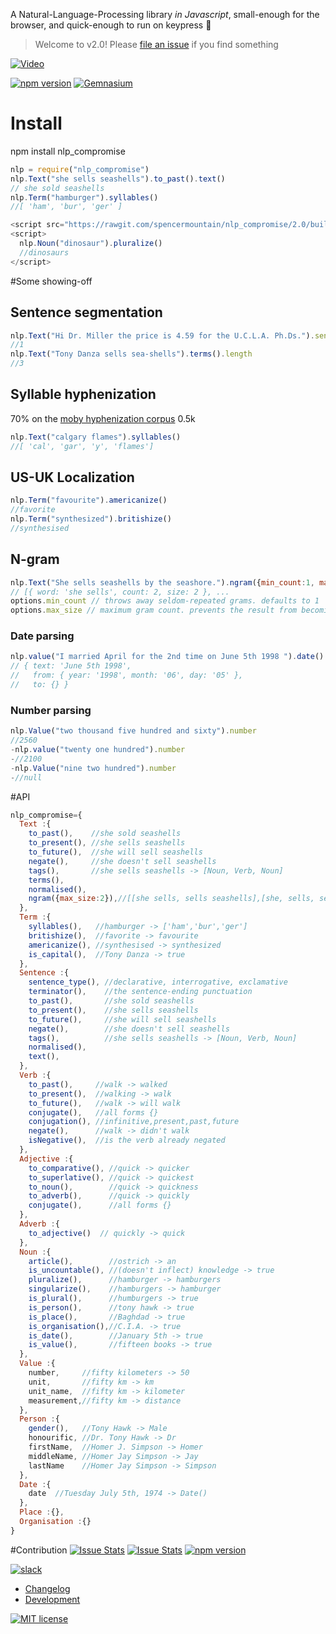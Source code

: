 
A Natural-Language-Processing library *in Javascript*, small-enough for the browser, and quick-enough to run on keypress :two_men_holding_hands:

> Welcome to v2.0!
> Please [file an issue](https://github.com/spencermountain/nlp_compromise/issues/new) if you find something

[![Video](http://i.vimeocdn.com/video/493948602_320.jpg)](https://vimeo.com/109880250)

[![npm version](https://badge.fury.io/js/nlp_compromise.svg)](https://www.npmjs.com/package/nlp_compromise)
[![Gemnasium](https://img.shields.io/spencermountain/nlp_compromise/he.svg)]()

# Install
npm install nlp_compromise
```javascript
nlp = require("nlp_compromise")
nlp.Text("she sells seashells").to_past().text()
// she sold seashells
nlp.Term("hamburger").syllables()
//[ 'ham', 'bur', 'ger' ]
```

```javascript
<script src="https://rawgit.com/spencermountain/nlp_compromise/2.0/builds/nlp_compromise.es5.js"> </script>
<script>
  nlp.Noun("dinosaur").pluralize()
  //dinosaurs
</script>
```

#Some showing-off
## Sentence segmentation
```javascript
nlp.Text("Hi Dr. Miller the price is 4.59 for the U.C.L.A. Ph.Ds.").sentences.length
//1
nlp.Text("Tony Danza sells sea-shells").terms().length
//3
```

## Syllable hyphenization
70% on the [moby hyphenization corpus](http://www.gutenberg.org/dirs/etext02/mhyph10.zip)  0.5k
```javascript
nlp.Text("calgary flames").syllables()
//[ 'cal', 'gar', 'y', 'flames']
```

## US-UK Localization
```javascript
nlp.Term("favourite").americanize()
//favorite
nlp.Term("synthesized").britishize()
//synthesised
```
## N-gram
```javascript
nlp.Text("She sells seashells by the seashore.").ngram({min_count:1, max_size:5})
// [{ word: 'she sells', count: 2, size: 2 }, ...
options.min_count // throws away seldom-repeated grams. defaults to 1
options.max_size // maximum gram count. prevents the result from becoming gigantic. defaults to 5
```
### Date parsing
```javascript
nlp.value("I married April for the 2nd time on June 5th 1998 ").date()
// { text: 'June 5th 1998',
//   from: { year: '1998', month: '06', day: '05' },
//   to: {} }
```
### Number parsing
```javascript
nlp.Value("two thousand five hundred and sixty").number
//2560
-nlp.value("twenty one hundred").number
-//2100
-nlp.Value("nine two hundred").number
-//null
```


#API
```javascript
nlp_compromise={
  Text :{
    to_past(),    //she sold seashells
    to_present(), //she sells seashells
    to_future(),  //she will sell seashells
    negate(),     //she doesn't sell seashells
    tags(),       //she sells seashells -> [Noun, Verb, Noun]
    terms(),
    normalised(),
    ngram({max_size:2}),//[[she sells, sells seashells],[she, sells, seashells]]
  },
  Term :{
    syllables(),   //hamburger -> ['ham','bur','ger']
    britishize(),  //favorite -> favourite
    americanize(), //synthesised -> synthesized
    is_capital(),  //Tony Danza -> true
  },
  Sentence :{
    sentence_type(), //declarative, interrogative, exclamative
    terminator(),    //the sentence-ending punctuation
    to_past(),       //she sold seashells
    to_present(),    //she sells seashells
    to_future(),     //she will sell seashells
    negate(),        //she doesn't sell seashells
    tags(),          //she sells seashells -> [Noun, Verb, Noun]
    normalised(),
    text(),
  },
  Verb :{
    to_past(),     //walk -> walked
    to_present(),  //walking -> walk
    to_future(),   //walk -> will walk
    conjugate(),   //all forms {}
    conjugation(), //infinitive,present,past,future
    negate(),      //walk -> didn't walk
    isNegative(),  //is the verb already negated
  },
  Adjective :{
    to_comparative(), //quick -> quicker
    to_superlative(), //quick -> quickest
    to_noun(),        //quick -> quickness
    to_adverb(),      //quick -> quickly
    conjugate(),      //all forms {}
  },
  Adverb :{
    to_adjective()  // quickly -> quick
  },
  Noun :{
    article(),        //ostrich -> an
    is_uncountable(), //(doesn't inflect) knowledge -> true
    pluralize(),      //hamburger -> hamburgers
    singularize(),    //hamburgers -> hamburger
    is_plural(),      //humburgers -> true
    is_person(),      //tony hawk -> true
    is_place(),       //Baghdad -> true
    is_organisation(),//C.I.A. -> true
    is_date(),        //January 5th -> true
    is_value(),       //fifteen books -> true
  },
  Value :{
    number,     //fifty kilometers -> 50
    unit,       //fifty km -> km
    unit_name,  //fifty km -> kilometer
    measurement,//fifty km -> distance
  },
  Person :{
    gender(),   //Tony Hawk -> Male
    honourific, //Dr. Tony Hawk -> Dr
    firstName,  //Homer J. Simpson -> Homer
    middleName, //Homer Jay Simpson -> Jay
    lastName    //Homer Jay Simpson -> Simpson
  },
  Date :{
    date  //Tuesday July 5th, 1974 -> Date()
  },
  Place :{},
  Organisation :{}
}
```

#Contribution
[![Issue Stats](http://issuestats.com/github/spencermountain/nlp_compromise/badge/pr)](http://issuestats.com/github/spencermountain/nlp_compromise)
[![Issue Stats](http://issuestats.com/github/spencermountain/nlp_compromise/badge/issue)](http://issuestats.com/github/spencermountain/nlp_compromise)
[![npm version](https://img.shields.io/npm/dm/nlp_compromise.svg)](https://www.npmjs.com/package/nlp_compromise)

[![slack](https://img.shields.io/badge/slack-superscriptjs-brightgreen.svg)](superscriptjs.slack.com/messages/nlp_compromise/)



* [Changelog](https://github.com/spencermountain/nlp_compromise/blob/master/docs/changelog.md)
* [Development](https://github.com/spencermountain/nlp_compromise/blob/master/docs/development.md)

[![MIT license](http://img.shields.io/badge/license-MIT-brightgreen.svg)](http://opensource.org/licenses/MIT)

